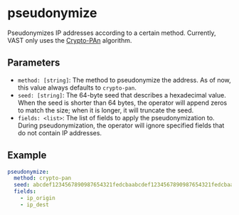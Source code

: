 # pseudonymize

Pseudonymizes IP addresses according to a certain method. Currently, VAST only
uses the [Crypto-PAn](https://en.wikipedia.org/wiki/Crypto-PAn) algorithm.

## Parameters

- `method: [string]`: The method to pseudonymize the address. As of now, this
value always defaults to `crypto-pan`.
- `seed: [string]`: The 64-byte seed that describes a hexadecimal value. When
the seed is shorter than 64 bytes, the operator will append zeros to match the
size; when it is longer, it will truncate the seed.
- `fields: <list>`: The list of fields to apply the pseudonymization to. During
pseudonymization, the operator will ignore specified fields that do not contain
IP addresses.

## Example

```yaml
pseudonymize:
  method: crypto-pan
  seed: abcdef1234567890987654321fedcbaabcdef1234567890987654321fedcbaab
  fields:
    - ip_origin
    - ip_dest
```
